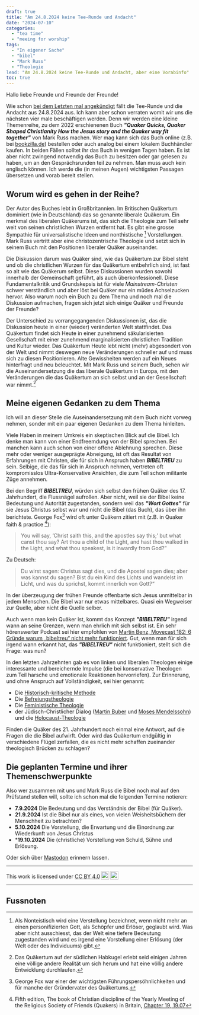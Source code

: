 ```yaml
---
draft: true
title: "Am 24.8.2024 keine Tee-Runde und Andacht"
date: "2024-07-10"
categories:
  - "tea time"
  - "meeing for worship"
tags:
  - "In eigener Sache"
  - "bibel"
  - "Mark Russ"
  - "Theologie
lead: "Am 24.8.2024 keine Tee-Runde und Andacht, aber eine Vorabinfo"
toc: true
---
```


Hallo liebe Freunde und Freunde der Freunde!

Wie schon [bei dem Letzten mal angekündigt](https://quaker-kr.de/post/2024/07-24/)
fällt die Tee-Runde und die Andacht aus 24.8.2024 aus. Ich kann aber schon
verraten womit wir uns die nächsten vier male beschäftigen werden. Denn wir
werden eine kleine Themenreihe, zu dem 2022 erschienenen Buch ***"Quaker Quicks, Quaker Shaped Christianity How the Jesus story and the Quaker way fit together"***
von Mark Russ machen. Wer mag kann sich das Buch online (z.B. bei
[bookzilla.de](https://www.bookzilla.de/shop/article/48922376/mark_russ_quaker_quicks_quaker_shaped_christianity.html))
bestellen oder auch analog bei einem lokalem Buchhändler kaufen. In beiden
Fällen solltet ihr das Buch in wenigen Tagen haben. Es ist aber nicht zwingend
notwendig das Buch zu besitzen oder gar gelesen zu haben, um an den
Gesprächsrunden teil zu nehmen. Man muss auch kein englisch können. Ich werde
die (in meinen Augen) wichtigsten Passagen übersetzen und vorab bereit stellen.

## Worum wird es gehen in der Reihe?

Der Autor des Buches lebt in Großbritannien. Im Britischen Quäkertum dominiert
(wie in Deutschland) das so genannte liberale Quäkerum. Ein merkmal des liberalen
Quäkerums ist, das sich die Theologie zum Teil sehr weit von seinen
christlichen Wurzen entfernt hat. Es gibt eine grosse Sympathie für
universalistische Ideen und nonthistische [^foot001] Vorstellungen. Mark Russ
vertritt aber eine christozentrische Theologie und setzt sich in seinem Buch
mit den Positionen liberaler Quäker auseinander.

Die Diskussion darum was Quäker sind, wie das Quäkertum zur Bibel steht
und ob die christlichen Wurzen für das Quäkertum entbehrlich sind, ist fast
so alt wie das Quäkerum selbst. Diese Diskussionen wurden sowohl innerhalb
der Gemeinschaft geführt, als auch überkonfessionell. Diese Fundamentalkritik
und Grundskepsis ist für viele *Mainstream-Christen* schwer verständlich und
aber löst bei Quäker nur ein müdes Achselzucken hervor. Also warum noch ein
Buch zu dem Thema und noch mal die Diskussion aufmachen, fragen sich jetzt
sich einige Quäker und Freunde der Freunde?

Der Unterschied zu vorrangegangenden Diskussionen ist, das die Diskussion
heute in einer (wieder) veränderten Welt stattfindet. Das Quäkertum findet sich
Heute in einer zunehmend säkularisierten Gesellschaft mit einer zunehmend
marginalisierten christlichen Tradition und Kultur wieder. Das Quäkertum Heute
lebt nicht (mehr) abgesondert von der Welt und nimmt deswegen neue Veränderungen
schneller auf und muss sich zu diesen Positionieren. Alte Gewissheiten werden
auf ein Neues hinterfragt und neu beleuchtet. Mit Mark Russ und seinem
Buch, sehen wir die Auseinandersetzung die das liberale Quäkertum in Europa,
mit den Veränderungen die das Quäkertum an sich selbst und an der Gesellschaft
war nimmt.[^foot003]

## Meine eigenen Gedanken zu dem Thema

Ich will an dieser Stelle die Auseinandersetzung mit dem Buch nicht vorweg
nehmen, sonder mit ein paar eigenen Gedanken zu dem Thema hinleiten.

Viele Haben in meinem Umkreis ein skeptischen Blick auf die Bibel. Ich denke
man kann von einer Endfreemdung von der Bibel sprechen. Bei manchen kann auch
schon von einer offene Ablehnung sprechen. Diese mehr oder weniger ausgeprägte
Abneigung, ist oft das Resultat von Erfahrungen mit Christen, die für sich in
Anspruch haben ***BIBELTREU*** zu sein. Selbige, die das für sich in Anspruch
nehmen, vertreten oft kompromisslos Ultra-Konservative Ansichten, die zum Teil
schon militante Züge annehmen.

Bei den Begriff ***BIBELTREU***, würden sich selbst den frühen Quäker des
17\. Jahrhundert, die Flussnägel aufrollen. Aber nicht, weil sie der Bibel
keine Bedeutung und Autorität zugestanden, sondern weil das ***"Wort Gottes"***
für sie Jesus Christus selbst war und nicht die Bibel (das Buch), das über
ihn berichtete. George Fox[^foot004] wird oft unter Quäkern zitiert mit
(z.B. in Quaker faith & practice [^foot002]):


> You will say, ‘Christ saith this, and the apostles say this;’ but what canst thou say? Art thou a child of the Light, and hast thou walked in the Light, and what thou speakest, is it inwardly from God?”


Zu Deutsch:


> Du wirst sagen: Christus sagt dies, und die Apostel sagen dies; aber was kannst du sagen? Bist du ein Kind des Lichts und wandelst im Licht, und was du sprichst, kommt innerlich von Gott?“


In der überzeugung der frühen Freunde offenbarte sich Jesus unmittelbar
in jedem Menschen. Die Bibel war nur etwas mittelbares. Quasi ein Wegweiser
zur Quelle, aber nicht die Quelle selber.

Auch wenn man kein Quäker ist, kommt das Konzept ***"BIBELTREU"*** irgend
wann an seine Grenzen, wenn man ehrlich mit sich selbst ist. Ein sehr
hörenswerter Podcast sei hier empfohlen von [Martin Benz, Movecast 182: 6 Gründe warum „bibeltreu“ nicht mehr funktioniert](https://movecast.de/movecast-182-6-gruende-warum-bibeltreu-nicht-mehr-funktioniert/).
Gut, wenn man für sich irgend wann erkannt hat, das ***"BIBELTREU"*** nicht
funktioniert, stellt sich die Frage: was nun?

In den letzten Jahrzehnten gab es von linken und liberalen Theologen einige
interessante und bereichernde Impulse (die bei konservative Theologen zum Teil
harsche und emotionale Reaktionen hervorriefen). Zur Erinnerung, und ohne
Anspruch auf Vollständigkeit, sei hier genannt:

* Die [Historisch-kritische Methode](https://de.wikipedia.org/wiki/Historisch-kritische_Methode_\(Theologie\))
* Die [Befreiungstheologie](https://de.wikipedia.org/wiki/Befreiungstheologie)
* Die [Feministische Theologie](https://de.wikipedia.org/wiki/Feministische_Theologie)
* der Jüdisch-Christlicher Dialog ([Martin Buber](https://de.wikipedia.org/wiki/Martin_Buber) und [Moses Mendelssohn](https://de.wikipedia.org/wiki/Moses_Mendelssohn)) und die [Holocaust-Theologie](https://de.wikipedia.org/wiki/Holocaust-Theologie)

Finden die Quäker des 21. Jahrhundert noch einmal eine Antwort, auf die
Fragen die die Bibel aufwirft. Oder wird das Quäkertum endgültig in
verschiedene Flügel zerfallen, die es nicht mehr schaffen zueinander
theologisch Brücken zu schlagen?

## Die geplanten Termine und ihrer Themenschwerpunkte

Also wer zusammen mit uns und Mark Russ die Bibel noch mal auf den Prüfstand
stellen will, sollte ich schon mal die folgenden Termine notieren:

* **7\.9.2024** Die Bedeutung und das Verständnis der Bibel (für Quäker).
* **21\.9.2024** Ist die Bibel nur als eines, von vielen Weisheitsbüchern der Menschheit zu betrachten?
* **5\.10.2024** Die Vorstellung, die Erwartung und die Einordnung zur Wiederkunft von Jesus Christus
* ***19\.10.2024** Die (christliche) Vorstellung von Schuld, Sühne und Erlösung.

Oder sich über [Mastodon](https://krefeld.life/@quaker) erinnern lassen.

---

<p xmlns:cc="http://creativecommons.org/ns#" >This work is licensed under <a href="https://creativecommons.org/licenses/by/4.0/?ref=chooser-v1" target="\_blank" rel="license noopener noreferrer" style="display:inline-block;">CC BY 4.0<img style="height:22px!important;margin-left:3px;vertical-align:text-bottom;" src="https://mirrors.creativecommons.org/presskit/icons/cc.svg?ref=chooser-v1" alt=""><img style="height:22px!important;margin-left:3px;vertical-align:text-bottom;" src="https://mirrors.creativecommons.org/presskit/icons/by.svg?ref=chooser-v1" alt=""></a></p>

---

## Fussnoten

[^foot001]: Als Nonteistisch wird eine Verstellung bezeichnet, wenn nicht mehr an einen personifizierten Gott, als Schöpfer und Erlöser, geglaubt wird. Was aber nicht ausschiesst, das der Welt eine tiefere Bedeutung zugestanden wird und es irgend eine Vorstellung einer Erlösung (der Welt oder des Individuums) gibt.

[^foot002]: Fifth edition, The book of Christian discipline of the Yearly Meeting of the Religious Society of Friends (Quakers) in Britain, [Chapter 19, 19.07](https://qfp.quaker.org.uk/passage/19-07/)

[^foot003]: Das Quäkertum auf der südlichen Habkugel erlebt seid einigen Jahren eine völlige andere Realität um sich herum und hat eine völlig andere Entwicklung durchlaufen.

[^foot004]: George Fox war einer der wichtigsten Führungspersöhnlichkeiten und für manche der Gründervater des Quäkertums.